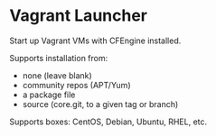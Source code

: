 Vagrant Launcher
===========

Start up Vagrant VMs with CFEngine installed.

Supports installation from:
- none (leave blank)
- community repos (APT/Yum)
- a package file
- source (core.git, to a given tag or branch)

Supports boxes: CentOS, Debian, Ubuntu, RHEL, etc.
